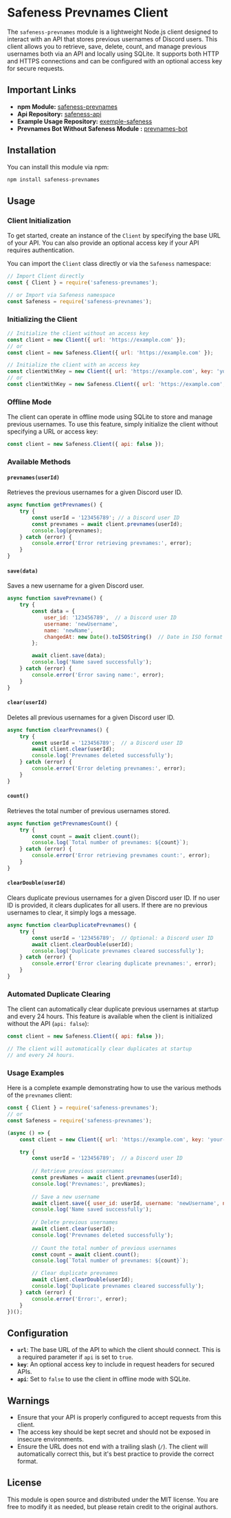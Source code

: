 # Safeness Prevnames Client

The `safeness-prevnames` module is a lightweight Node.js client designed to interact with an API that stores previous usernames of Discord users. This client allows you to retrieve, save, delete, count, and manage previous usernames both via an API and locally using SQLite. It supports both HTTP and HTTPS connections and can be configured with an optional access key for secure requests.

## Important Links

- **npm Module:** [safeness-prevnames](https://www.npmjs.com/package/safeness-prevnames)
- **Api Repository:** [safeness-api](https://github.com/pertinentes/safeness-api)
- **Example Usage Repository:** [exemple-safeness](https://github.com/pertinentes/exemple-safeness)
- **Prevnames Bot Without Safeness Module :** [prevnames-bot](https://github.com/pertinentes/prevnames-bot)

## Installation

You can install this module via npm:

```bash
npm install safeness-prevnames
```

## Usage

### Client Initialization

To get started, create an instance of the `Client` by specifying the base URL of your API. You can also provide an optional access key if your API requires authentication.

You can import the `Client` class directly or via the `Safeness` namespace:

```javascript
// Import Client directly
const { Client } = require('safeness-prevnames');

// or Import via Safeness namespace
const Safeness = require('safeness-prevnames'); 
```

### Initializing the Client

```javascript
// Initialize the client without an access key
const client = new Client({ url: 'https://example.com' });
// or
const client = new Safeness.Client({ url: 'https://example.com' }); 

// Initialize the client with an access key
const clientWithKey = new Client({ url: 'https://example.com', key: 'your-access-key' });
// or
const clientWithKey = new Safeness.Client({ url: 'https://example.com', key: 'your-access-key' }); 
```

### Offline Mode

The client can operate in offline mode using SQLite to store and manage previous usernames. To use this feature, simply initialize the client without specifying a URL or access key:

```javascript
const client = new Safeness.Client({ api: false });
```

### Available Methods

#### `prevnames(userId)`

Retrieves the previous usernames for a given Discord user ID.

```javascript
async function getPrevnames() {
    try {
        const userId = '123456789'; // a Discord user ID
        const prevnames = await client.prevnames(userId);
        console.log(prevnames);
    } catch (error) {
        console.error('Error retrieving prevnames:', error);
    }
}
```

#### `save(data)`

Saves a new username for a given Discord user.

```javascript
async function savePrevname() {
    try {
        const data = {
            user_id: '123456789',  // a Discord user ID
            username: 'newUsername',
            name: 'newName',
            changedAt: new Date().toISOString()  // Date in ISO format
        };

        await client.save(data);
        console.log('Name saved successfully');
    } catch (error) {
        console.error('Error saving name:', error);
    }
}
```

#### `clear(userId)`

Deletes all previous usernames for a given Discord user ID.

```javascript
async function clearPrevnames() {
    try {
        const userId = '123456789';  // a Discord user ID
        await client.clear(userId);
        console.log('Prevnames deleted successfully');
    } catch (error) {
        console.error('Error deleting prevnames:', error);
    }
}
```

#### `count()`

Retrieves the total number of previous usernames stored.

```javascript
async function getPrevnamesCount() {
    try {
        const count = await client.count();
        console.log(`Total number of prevnames: ${count}`);
    } catch (error) {
        console.error('Error retrieving prevnames count:', error);
    }
}
```

#### `clearDouble(userId)`

Clears duplicate previous usernames for a given Discord user ID. If no user ID is provided, it clears duplicates for all users. If there are no previous usernames to clear, it simply logs a message.

```javascript
async function clearDuplicatePrevnames() {
    try {
        const userId = '123456789';  // Optional: a Discord user ID
        await client.clearDouble(userId);
        console.log('Duplicate prevnames cleared successfully');
    } catch (error) {
        console.error('Error clearing duplicate prevnames:', error);
    }
}
```

### Automated Duplicate Clearing

The client can automatically clear duplicate previous usernames at startup and every 24 hours. This feature is available when the client is initialized without the API (`api: false`):

```javascript
const client = new Safeness.Client({ api: false });

// The client will automatically clear duplicates at startup
// and every 24 hours.
```

### Usage Examples

Here is a complete example demonstrating how to use the various methods of the `prevnames` client:

```javascript
const { Client } = require('safeness-prevnames');
// or
const Safeness = require('safeness-prevnames'); 

(async () => {
    const client = new Client({ url: 'https://example.com', key: 'your-access-key' });

    try {
        const userId = '123456789';  // a Discord user ID
        
        // Retrieve previous usernames
        const prevNames = await client.prevnames(userId);
        console.log('Prevnames:', prevNames);
        
        // Save a new username
        await client.save({ user_id: userId, username: 'newUsername', name: 'newName', changedAt: new Date().toISOString() });
        console.log('Name saved successfully');
        
        // Delete previous usernames
        await client.clear(userId);
        console.log('Prevnames deleted successfully');
        
        // Count the total number of previous usernames
        const count = await client.count();
        console.log(`Total number of prevnames: ${count}`);

        // Clear duplicate prevnames
        await client.clearDouble(userId);
        console.log('Duplicate prevnames cleared successfully');
    } catch (error) {
        console.error('Error:', error);
    }
})();
```

## Configuration

- **`url`**: The base URL of the API to which the client should connect. This is a required parameter if `api` is set to `true`.
- **`key`**: An optional access key to include in request headers for secured APIs.
- **`api`**: Set to `false` to use the client in offline mode with SQLite.


## Warnings

- Ensure that your API is properly configured to accept requests from this client.
- The access key should be kept secret and should not be exposed in insecure environments.
- Ensure the URL does not end with a trailing slash (`/`). The client will automatically correct this, but it's best practice to provide the correct format.

## License

This module is open source and distributed under the MIT license. You are free to modify it as needed, but please retain credit to the original authors.
